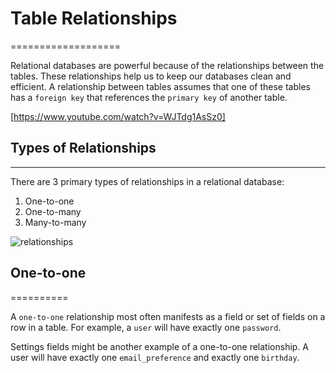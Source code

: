 # Table Relationships
===================

Relational databases are powerful because of the relationships between the tables. These relationships help us to keep our databases clean and efficient. A relationship between tables assumes that one of these tables has a `foreign key` that references the `primary key` of another table.

[https://www.youtube.com/watch?v=WJTdg1AsSz0]

## Types of Relationships
----------------------

There are 3 primary types of relationships in a relational database:

1.  One-to-one
2.  One-to-many
3.  Many-to-many

![relationships](https://storage.googleapis.com/qvault-webapp-dynamic-assets/course_assets/u4i6XdL.png)

## One-to-one
==========

A `one-to-one` relationship most often manifests as a field or set of fields on a row in a table. For example, a `user` will have exactly one `password`.

Settings fields might be another example of a one-to-one relationship. A user will have exactly one `email_preference` and exactly one `birthday`.
